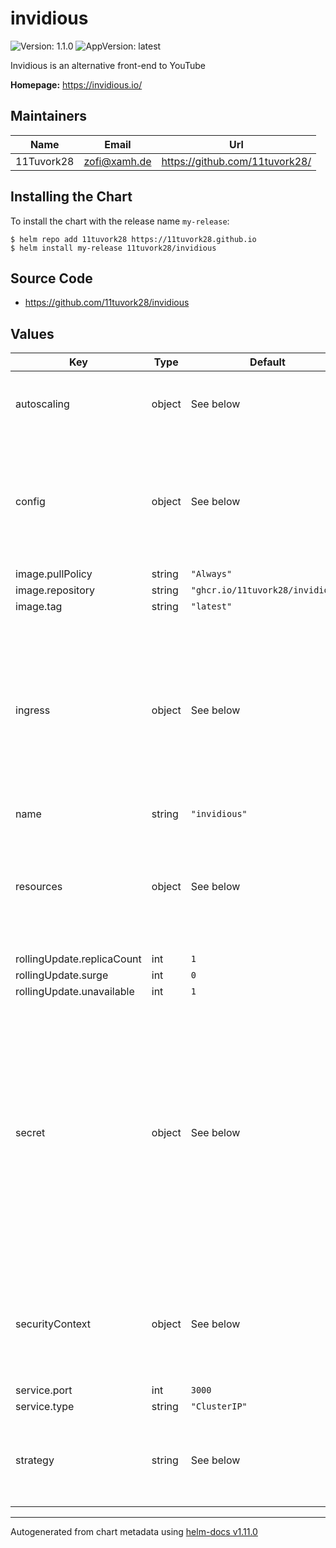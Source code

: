 # invidious

![Version: 1.1.0](https://img.shields.io/badge/Version-1.1.0-informational?style=flat-square) ![AppVersion: latest](https://img.shields.io/badge/AppVersion-latest-informational?style=flat-square)

Invidious is an alternative front-end to YouTube

**Homepage:** <https://invidious.io/>

## Maintainers

| Name | Email | Url |
| ---- | ------ | --- |
| 11Tuvork28 | <zofi@xamh.de> | <https://github.com/11tuvork28/> |

## Installing the Chart

To install the chart with the release name `my-release`:

```console
$ helm repo add 11tuvork28 https://11tuvork28.github.io
$ helm install my-release 11tuvork28/invidious
```
## Source Code

* <https://github.com/11tuvork28/invidious>

## Values

| Key | Type | Default | Description |
|-----|------|---------|-------------|
| autoscaling | object | See below | Configure the HPA minReplicas should match replicaCount |
| config | object | See below | Configure invidious to your needs Note that the hmac parametes is generated behind the scenes for you. [[ref]](https://github.com/11tuvork28/invidious/blob/master/config/config.example.yml) |
| image.pullPolicy | string | `"Always"` |  |
| image.repository | string | `"ghcr.io/11tuvork28/invidious"` |  |
| image.tag | string | `"latest"` |  |
| ingress | object | See below | Configure the ingress definition Note: middlewares are only supported when using traefik Nginx ingress controller options can be added under annotations |
| name | string | `"invidious"` |  |
| resources | object | See below | Configure resource limits here My custom image never exceeds 1024Mi, highest I have seen is 870Mi |
| rollingUpdate.replicaCount | int | `1` |  |
| rollingUpdate.surge | int | `0` |  |
| rollingUpdate.unavailable | int | `1` |  |
| secret | object | See below | Configure the secret that holds sensitive infos We assume that sealed-secrets are used, if not enable below and set the db values accordingly otherwise this should be ignored We also assume an external postgres cluster is being used |
| securityContext | object | See below | Configure the secruity Context below Invdious doesn't need special permissions to run |
| service.port | int | `3000` |  |
| service.type | string | `"ClusterIP"` |  |
| strategy | string | See below | Configure the update strategy Currently only RollingUpdate is supported |

----------------------------------------------
Autogenerated from chart metadata using [helm-docs v1.11.0](https://github.com/norwoodj/helm-docs/releases/v1.11.0)